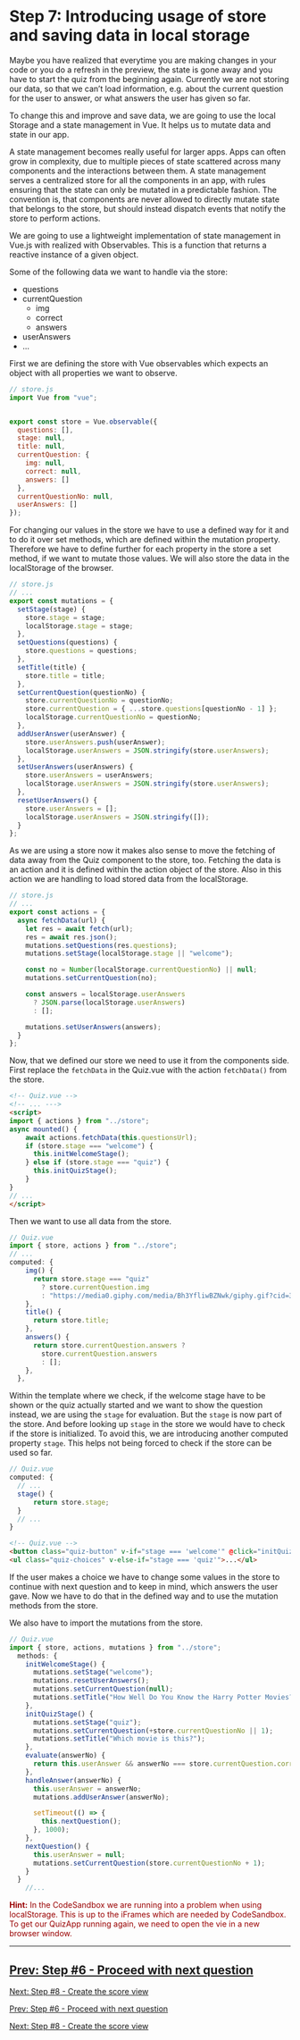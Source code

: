 # Step 7: Introducing usage of store and saving data in local storage

Maybe you have realized that everytime you are making changes in your code or you do a refresh in the preview, the state is gone away and you have to start the quiz from the beginning again. Currently we are not storing our data, so that we can’t load information, e.g. about the current question for the user to answer, or what answers the user has given so far.

To change this and improve and save data, we are going to use the local Storage and a state management in Vue. It helps us to mutate data and state in our app.

A state management becomes really useful for larger apps. Apps can often grow in complexity, due to multiple pieces of state scattered across many components and the interactions between them. A state management serves a centralized store for all the components in an app, with rules ensuring that the state can only be mutated in a predictable fashion. The convention is, that components are never allowed to directly mutate state that belongs to the store, but should instead dispatch events that notify the store to perform actions.

We are going to use a lightweight implementation of state management in Vue.js with realized with Observables. This is a function that returns a reactive instance of a given object.

Some of the following data we want to handle via the store:
- questions
- currentQuestion
  - img
  - correct
  - answers
- userAnswers
- ...

First we are defining the store with Vue observables which expects an object with all properties we want to observe.

```javascript
// store.js
import Vue from "vue";


export const store = Vue.observable({
  questions: [],
  stage: null,
  title: null,
  currentQuestion: {
    img: null,
    correct: null,
    answers: []
  },
  currentQuestionNo: null,
  userAnswers: []
});
```

For changing our values in the store we have to use a defined way for it and to do it over set methods, which are defined within the mutation property. Therefore we have to define further for each property in the store a set method, if we want to mutate those values.
We will also store the data in the localStorage of the browser.

```javascript
// store.js
// ...
export const mutations = {
  setStage(stage) {
    store.stage = stage;
    localStorage.stage = stage;
  },
  setQuestions(questions) {
    store.questions = questions;
  },
  setTitle(title) {
    store.title = title;
  },
  setCurrentQuestion(questionNo) {
    store.currentQuestionNo = questionNo;
    store.currentQuestion = { ...store.questions[questionNo - 1] };
    localStorage.currentQuestionNo = questionNo;
  },
  addUserAnswer(userAnswer) {
    store.userAnswers.push(userAnswer);
    localStorage.userAnswers = JSON.stringify(store.userAnswers);
  },
  setUserAnswers(userAnswers) {
    store.userAnswers = userAnswers;
    localStorage.userAnswers = JSON.stringify(store.userAnswers);
  },
  resetUserAnswers() {
    store.userAnswers = [];
    localStorage.userAnswers = JSON.stringify([]);
  }
};
```

As we are using a store now it makes also sense to move the fetching of data away from the Quiz component to the store, too. Fetching the data is an action and it is defined within the action object of the store. Also in this action we are handling to load stored data from the localStorage.

```javascript
// store.js
// ...
export const actions = {
  async fetchData(url) {
    let res = await fetch(url);
    res = await res.json();
    mutations.setQuestions(res.questions);
    mutations.setStage(localStorage.stage || "welcome");

    const no = Number(localStorage.currentQuestionNo) || null;
    mutations.setCurrentQuestion(no);

    const answers = localStorage.userAnswers
      ? JSON.parse(localStorage.userAnswers)
      : [];

    mutations.setUserAnswers(answers);
  }
};
```

Now, that we defined our store we need to use it from the components side.
First replace the `fetchData` in the Quiz.vue with the action `fetchData()` from the store.

```html
<!-- Quiz.vue -->
<!-- ... --->
<script>
import { actions } from "../store";
async mounted() {
    await actions.fetchData(this.questionsUrl);
    if (store.stage === "welcome") {
      this.initWelcomeStage();
    } else if (store.stage === "quiz") {
      this.initQuizStage();
    }
}
// ...
</script>
```

Then we want to use all data from the store.

```javascript
// Quiz.vue
import { store, actions } from "../store";
// ...
computed: {
    img() {
      return store.stage === "quiz"
        ? store.currentQuestion.img
        : "https://media0.giphy.com/media/Bh3YfliwBZNwk/giphy.gif?cid=3640f6095c852266776c6f746fb2fc67";
    },
    title() {
      return store.title;
    },
    answers() {
      return store.currentQuestion.answers ?
        store.currentQuestion.answers
        : [];
    },
  },
```

Within the template where we check, if the welcome stage have to be shown or the quiz actually started and we want to show the question instead, we are using the `stage` for evaluation. But the `stage` is now part of the store. And before looking up `stage` in the store we would have to check if the store is initialized. To avoid this, we are introducing another computed property `stage`. This helps not being forced to check if the store can be used so far.

```javascript
// Quiz.vue
computed: {
  // ...
  stage() {
      return store.stage;
  }
  // ...
}
```

```html
<!-- Quiz.vue -->
<button class="quiz-button" v-if="stage === 'welcome'" @click="initQuizStage">Start Quiz</button>
<ul class="quiz-choices" v-else-if="stage === 'quiz'">...</ul>
```

If the user makes a choice we have to change some values in the store to continue with next question and to keep in mind, which answers the user gave. Now we have to do that in the defined way and to use the mutation methods from the store.

We also have to import the mutations from the store.

```javascript
// Quiz.vue
import { store, actions, mutations } from "../store";
  methods: {
    initWelcomeStage() {
      mutations.setStage("welcome");
      mutations.resetUserAnswers();
      mutations.setCurrentQuestion(null);
      mutations.setTitle("How Well Do You Know the Harry Potter Movies?");
    },
    initQuizStage() {
      mutations.setStage("quiz");
      mutations.setCurrentQuestion(+store.currentQuestionNo || 1);
      mutations.setTitle("Which movie is this?");
    },
    evaluate(answerNo) {
      return this.userAnswer && answerNo === store.currentQuestion.correct;
    },
    handleAnswer(answerNo) {
      this.userAnswer = answerNo;
      mutations.addUserAnswer(answerNo);

      setTimeout(() => {
        this.nextQuestion();
      }, 1000);
    },
    nextQuestion() {
      this.userAnswer = null;
      mutations.setCurrentQuestion(store.currentQuestionNo + 1);
    }
  }
    //...
```

<span style="color:#900;">
<strong>Hint:</strong>
In the CodeSandbox we are running into a problem when using localStorage. This is up to the iFrames which are needed by CodeSandbox. To get our QuizApp running again, we need to open the vie in a new browser window.
</span>

---

[Prev: Step #6 - Proceed with next question](./workshop-steps/step6.md)
---
[Next: Step #8 - Create the score view](./workshop-steps/step8.md)

[Prev: Step #6 - Proceed with next question](./workshop-steps/step6.md)

[Next: Step #8 - Create the score view](./workshop-steps/step8.md)

